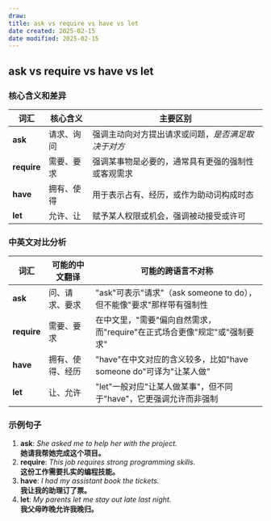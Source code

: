 ```yaml
---
draw:
title: ask vs require vs have vs let
date created: 2025-02-15
date modified: 2025-02-15
---
```


## **ask vs require vs have vs let**

### **核心含义和差异**

| 词汇          | 核心含义  | 主要区别                       |
| ----------- | ----- | -------------------------- |
| **ask**     | 请求、询问 | 强调主动向对方提出请求或问题，*是否满足取决于对方* |
| **require** | 需要、要求 | 强调某事物是必要的，通常具有更强的强制性或客观需求  |
| **have**    | 拥有、使得 | 用于表示占有、经历，或作为助动词构成时态       |
| **let**     | 允许、让  | 赋予某人权限或机会，强调被动接受或许可        |

### **中英文对比分析**

|词汇|可能的中文翻译|可能的跨语言不对称|
|---|---|---|
|**ask**|问、请求、要求|"ask"可表示"请求"（ask someone to do），但不能像"要求"那样带有强制性|
|**require**|需要、要求|在中文里，"需要"偏向自然需求，而"require"在正式场合更像"规定"或"强制要求"|
|**have**|拥有、使得、经历|"have"在中文对应的含义较多，比如"have someone do"可译为"让某人做"|
|**let**|让、允许|"let"一般对应"让某人做某事"，但不同于"have"，它更强调允许而非强制|

### **示例句子**

1. **ask**: *She asked me to help her with the project.*  
    **她请我帮她完成这个项目。**
2. **require**: *This job requires strong programming skills.*  
    **这份工作需要扎实的编程技能。**
3. **have**: *I had my assistant book the tickets.*  
    **我让我的助理订了票。**
4. **let**: *My parents let me stay out late last night.*  
    **我父母昨晚允许我晚归。**
